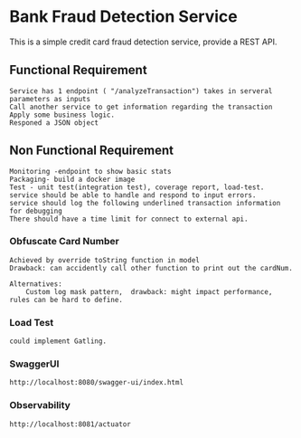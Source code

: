 # Bank Fraud Detection Service

This is a simple credit card fraud detection service, provide a REST API.

## Functional Requirement
    Service has 1 endpoint ( "/analyzeTransaction") takes in serveral parameters as inputs
    Call another service to get information regarding the transaction
    Apply some business logic.
    Responed a JSON object

## Non Functional Requirement
    Monitoring -endpoint to show basic stats
    Packaging- build a docker image
    Test - unit test(integration test), coverage report, load-test.
    service should be able to handle and respond to input errors.
    service should log the following underlined transaction information for debugging
    There should have a time limit for connect to external api.

### Obfuscate Card Number
    Achieved by override toString function in model
    Drawback: can accidently call other function to print out the cardNum.

    Alternatives:  
        Custom log mask pattern,  drawback: might impact performance, rules can be hard to define.

### Load Test
    could implement Gatling.

### SwaggerUI
    http://localhost:8080/swagger-ui/index.html

### Observability
    http://localhost:8081/actuator

